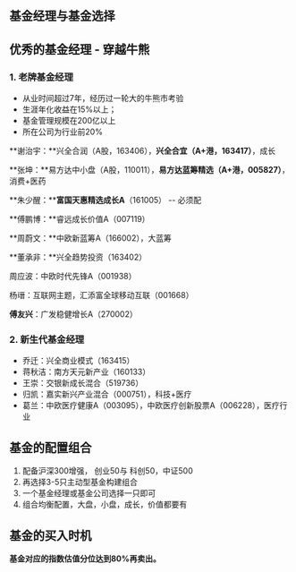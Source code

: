 ## 基金经理与基金选择

## 优秀的基金经理 - 穿越牛熊

### 1. 老牌基金经理

-  从业时间超过7年，经历过一轮大的牛熊市考验
- 生涯年化收益在15%以上；
- 基金管理规模在200亿以上
- 所在公司为行业前20%

**谢治宇：**兴全合润（A股，163406），**兴全合宜（A+港，163417）**，成长

**张坤：**易方达中小盘（A股，110011），**易方达蓝筹精选（A+港，005827）**，消费+医药

**朱少醒：****富国天惠精选成长A**（161005） -- 必须配

**傅鹏博：**睿远成长价值A（007119）

**周蔚文：**中欧新蓝筹A（166002），大蓝筹

**董承非：**兴全趋势投资（163402）

周应波：中欧时代先锋A（001938）

杨瑨：互联网主题，汇添富全球移动互联（001668）

**傅友兴**：广发稳健增长A（270002）

### 2. 新生代基金经理

- 乔迁：兴全商业模式（163415）
- 蒋秋洁：南方天元新产业（160133）
- 王崇：交银新成长混合（519736）
- 归凯：嘉实新兴产业混合（000751），科技+医疗
- 葛兰：中欧医疗健康A（003095），中欧医疗创新股票A（006228），医疗行业

## 基金的配置组合

1. 配备沪深300增强， 创业50与 科创50，中证500
2. 再选择3-5只主动型基金构建组合
3. 一个基金经理或基金公司选择一只即可
4. 组合均衡配置，大盘，小盘，成长，价值都要有

## 基金的买入时机

**基金对应的指数估值分位达到80%再卖出。**
